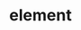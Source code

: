 ---
title:	"<link> element"
description: ""
category: html
keywords: css, style
last_test_date:	"2019-02-28"
test_url: "/tests/css-placement.html"
test_results_url: "https://app.emailonacid.com/app/acidtest/6vV9sx4RoRsdnkZBDjLWwSC18VcUQzJY00tlj2NVSxKKv/list"
stats: {
	apple-mail: {
		macos: {
			"12.4": "y"
		},
		ios: {
			"12.1": "y"
		}
	},
	gmail: {
		desktop-webmail: {
			"2019-02":	"n"
		},
		ios: {
			"2019-02":	"n"
		},
		android: {
			"2019-02":	"n"
		}
	},
    orange: {
        desktop-webmail: {
            "2019-08":"y"
        },
        ios: {
            "2019-08":"y"
        },
        android: {
            "2019-10":"y"
        }
    },
	outlook: {
		windows: {
			"2007": "y",
			"2010": "y",
			"2013": "y",
			"2016": "y",
			"2019": "y"
		},
		windows-10-mail: {
			"2019-02": "y"
		},
		macos: {
			"2019-02": "y"
		},
		outlook-com: {
			"2019-02": "n"
		},
		ios: {
			"2019-02": "n"
		},
		android: {
			"2019-02": "n"
		}
	},
    thunderbird: {
        macos: {
            "60.8":"y"
        }
    },
	yahoo: {
		desktop-webmail: {
			"2019-02": "n"
		},
		ios: {
			"2019-02": "n"
		},
		android: {
			"2019-02": "n"
		}
	},
	aol: {
		desktop-webmail: {
			"2019-02": "n"
		},
        ios: {
            "2019-02": "n"
        },
        android: {
            "2020-01": "n"
        }
	},
	samsung-email: {
		android: {
			"5.0.10.2": "n"
		}
	},
    sfr: {
        desktop-webmail: {
            "2020-01":"n"
        },
        ios: {
            "2020-01":"n"
        },
        android: {
            "2020-01":"n"
        }
    }
}
---